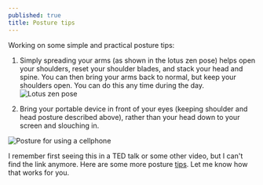 ```yaml
---
published: true
title: Posture tips
---
```




Working on some simple and practical posture tips:

1. Simply spreading your arms (as shown in the lotus zen pose) helps open your shoulders, reset your shoulder blades, and stack your head and spine. You can then bring your arms back to normal, but keep your shoulders open. You can do this any time during the day.
![Lotus zen pose](http://blog.yogiseeker.com/wp-content/uploads/2013/10/lotus-pose.jpg)

2. Bring your portable device in front of your eyes (keeping shoulder and head posture described above), rather than your head down to your screen and slouching in. 

![Posture for using a cellphone](http://i.kinja-img.com/gawker-media/image/upload/s--ojbFR9he--/c_scale,fl_progressive,q_80,w_800/1510831999845202834.jpg)

I remember first seeing this in a TED talk or some other video, but I can't find the link anymore. Here are some more posture [tips](http://vitals.lifehacker.com/a-better-way-to-text-that-doesn-t-kill-your-neck-1741388092).
Let me know how that works for you.
